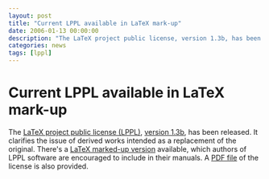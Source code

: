 ```yaml
---
layout: post
title: "Current LPPL available in LaTeX mark-up"
date: 2006-01-13 00:00:00
description: "The LaTeX project public license, version 1.3b, has been released. It clarifies the issue of derived works intended as a replacement of the original."
categories: news
tags: [lppl]
---
```


# Current LPPL available in LaTeX mark-up

The [LaTeX project public license (LPPL)]({{site.baseurl}}/lppl/), [version 1.3b]({{site.baseurl}}/lppl/lppl-1-3b/), has been released. It clarifies the issue of derived works intended as a replacement of the original. There's a [LaTeX marked-up version]({{site.baseurl}}/lppl/lppl-1-3b.tex) available, which authors of LPPL software are encouraged to include in their manuals. A [PDF file]({{site.baseurl}}/lppl/lppl-1-3b.pdf) of the license is also provided.
